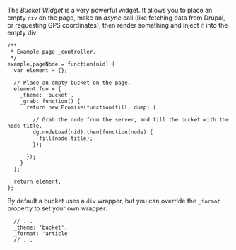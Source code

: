 The *Bucket Widget* is a very powerful widget. It allows you to place an empty `div` on the page, make an *async* call (like fetching data from Drupal, or requesting GPS coordinates), then render something and inject it into the empty div.
 
```
/**
 * Example page _controller.
 */
example.pageNode = function(nid) {
  var element = {};
  
  // Place an empty bucket on the page.
  element.foo = {
    _theme: 'bucket',
    _grab: function() {
      return new Promise(function(fill, dump) {
      
        // Grab the node from the server, and fill the bucket with the node title.
        dg.nodeLoad(nid).then(function(node) {
          fill(node.title);
        });
  
      });
    }
  };
  
  return element;
};
```

By default a bucket uses a `div` wrapper, but you can override the `_format` property to set your own wrapper:

```
  // ...
  _theme: 'bucket',
  _format: 'article'
  // ...
```
